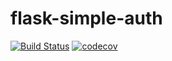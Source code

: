 # flask-simple-auth
[![Build Status](https://travis-ci.com/tjkusnadi/flask-simple-auth.svg?branch=master)](https://travis-ci.com/tjkusnadi/flask-simple-auth)
[![codecov](https://codecov.io/gh/tjkusnadi/flask-simple-auth/branch/master/graph/badge.svg)](https://codecov.io/gh/tjkusnadi/flask-simple-auth)
